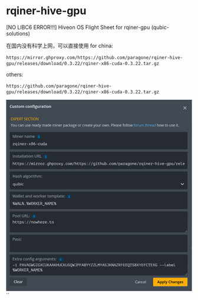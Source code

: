 # rqiner-hive-gpu
[NO LIBC6 ERROR!!!] Hiveon OS Flight Sheet for rqiner-gpu  (qubic-solutions) 

在国内没有科学上网，可以直接使用
for china:
```
https://mirror.ghproxy.com/https://github.com/paragone/rqiner-hive-gpu/releases/download/0.3.22/rqiner-x86-cuda-0.3.22.tar.gz
```
others:
```
https://github.com/paragone/rqiner-hive-gpu/releases/download/0.3.22/rqiner-x86-cuda-0.3.22.tar.gz
```

![My Image](china.png)``
